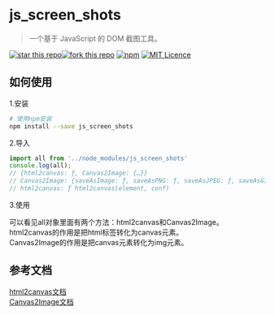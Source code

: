 # js_screen_shots

> 一个基于 JavaScript 的 DOM 截图工具。  

[![star this repo](http://githubbadges.com/star.svg?user=usecodelee&repo=JavaScript-screenshot&style=default)](https://github.com/usecodelee/JavaScript-screenshot)[![fork this repo](http://githubbadges.com/fork.svg?user=usecodelee&repo=JavaScript-screenshot&style=default)](https://github.com/usecodelee/JavaScript-screenshot/fork) [![npm](https://img.shields.io/npm/v/js_screen_shots.svg)](https://www.npmjs.com/package/js_screen_shots) [![MIT Licence](https://badges.frapsoft.com/os/mit/mit.svg?v=103)](https://opensource.org/licenses/mit-license.php)

## 如何使用

1.安装

```bash
# 使用npm安装
npm install --save js_screen_shots
```

2.导入

```javascript
import all from '../node_modules/js_screen_shots'
console.log(all);
// {html2canvas: ƒ, Canvas2Image: {…}}
// Canvas2Image: {saveAsImage: ƒ, saveAsPNG: ƒ, saveAsJPEG: ƒ, saveAsGIF: ƒ, saveAsBMP: ƒ, …}
// html2canvas: ƒ html2canvas(element, conf)
```

3.使用

可以看见all对象里面有两个方法：html2canvas和Canvas2Image。  
html2canvas的作用是把html标签转化为canvas元素。  
Canvas2Image的作用是把canvas元素转化为img元素。

## 参考文档

 [html2canvas文档](http://html2canvas.hertzen.com/documentation)  
 [Canvas2Image文档](https://github.com/hongru/canvas2image)
